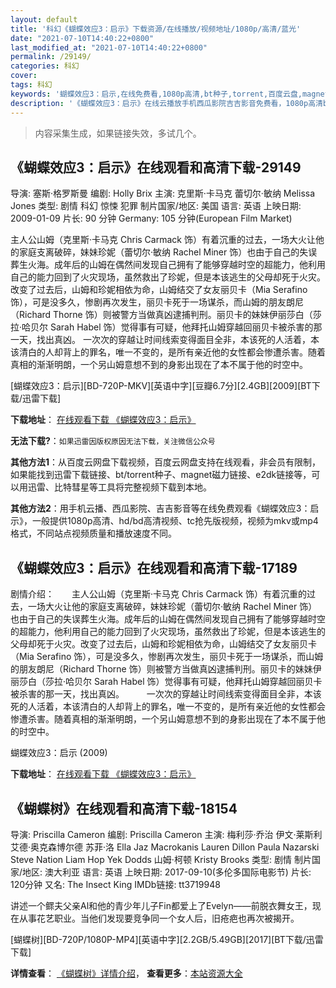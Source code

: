 ```yaml
---
layout: default
title: '科幻《蝴蝶效应3：启示》下载资源/在线播放/视频地址/1080p/高清/蓝光'
date: "2021-07-10T14:40:22+0800"
last_modified_at: "2021-07-10T14:40:22+0800"
permalink: /29149/
categories: 科幻
cover:
tags: 科幻
keywords: '蝴蝶效应3：启示,在线免费看,1080p高清,bt种子,torrent,百度云盘,magnet,磁力链,迅雷下载资源'
description: '《蝴蝶效应3：启示》在线云播放手机西瓜影院吉吉影音免费看，1080p高清bd/hd未删减完整版和tc抢先枪版，mkv/mp4格式，附带bt/torrent种子、magnet/磁力链、百度云盘、网盘资源迅雷下载链接'
---
```


>内容采集生成，如果链接失效，多试几个。


## 《蝴蝶效应3：启示》在线观看和高清下载-29149

导演: 塞斯·格罗斯曼 编剧: Holly Brix 主演: 克里斯·卡马克 蕾切尔·敏纳 Melissa Jones 类型: 剧情 科幻 惊悚 犯罪 制片国家/地区: 美国 语言: 英语 上映日期: 2009-01-09 片长: 90 分钟 Germany: 105 分钟(European Film Market)

主人公山姆（克里斯·卡马克 Chris Carmack 饰）有着沉重的过去，一场大火让他的家庭支离破碎，妹妹珍妮（蕾切尔·敏纳 Rachel Miner 饰）也由于自己的失误葬生火海。成年后的山姆在偶然间发现自己拥有了能够穿越时空的超能力，他利用自己的能力回到了火灾现场，虽然救出了珍妮，但是本该逃生的父母却死于火灾。改变了过去后，山姆和珍妮相依为命，山姆结交了女友丽贝卡（Mia Serafino 饰），可是没多久，惨剧再次发生，丽贝卡死于一场谋杀，而山姆的朋友朗尼（Richard Thorne 饰）则被警方当做真凶逮捕判刑。丽贝卡的妹妹伊丽莎白（莎拉·哈贝尔 Sarah Habel 饰）觉得事有可疑，他拜托山姆穿越回丽贝卡被杀害的那一天，找出真凶。 一次次的穿越让时间线索变得面目全非，本该死的人活着，本该清白的人却背上的罪名，唯一不变的，是所有亲近他的女性都会惨遭杀害。随着真相的渐渐明朗，一个另山姆意想不到的身影出现在了本不属于他的时空中。


[蝴蝶效应3：启示][BD-720P-MKV][英语中字][豆瓣6.7分][2.4GB][2009][BT下载/迅雷下载]

**下载地址**： [在线观看下载 《蝴蝶效应3：启示》](https://www.btdx8.com/torrent/butterfly_effect_revelation_2009.html) 


**无法下载?**：`如果迅雷因版权原因无法下载，关注微信公众号 `

**其他方法1**：从百度云网盘下载视频，百度云网盘支持在线观看，非会员有限制，如果能找到迅雷下载链接、bt/torrent种子、magnet磁力链接、e2dk链接等，可以用迅雷、比特彗星等工具将完整视频下载到本地。

**其他方法2**：用手机云播、西瓜影院、吉吉影音等在线免费观看《蝴蝶效应3：启示》，一般提供1080p高清、hd/bd高清视频、tc抢先版视频，视频为mkv或mp4格式，不同站点视频质量和播放速度不同。


## 《蝴蝶效应3：启示》在线观看和高清下载-17189

剧情介绍：　　主人公山姆（克里斯·卡马克 Chris Carmack 饰）有着沉重的过去，一场大火让他的家庭支离破碎，妹妹珍妮（蕾切尔·敏纳 Rachel Miner 饰）也由于自己的失误葬生火海。成年后的山姆在偶然间发现自己拥有了能够穿越时空的超能力，他利用自己的能力回到了火灾现场，虽然救出了珍妮，但是本该逃生的父母却死于火灾。改变了过去后，山姆和珍妮相依为命，山姆结交了女友丽贝卡（Mia Serafino 饰），可是没多久，惨剧再次发生，丽贝卡死于一场谋杀，而山姆的朋友朗尼（Richard Thorne 饰）则被警方当做真凶逮捕判刑。丽贝卡的妹妹伊丽莎白（莎拉·哈贝尔 Sarah Habel 饰）觉得事有可疑，他拜托山姆穿越回丽贝卡被杀害的那一天，找出真凶。  　　一次次的穿越让时间线索变得面目全非，本该死的人活着，本该清白的人却背上的罪名，唯一不变的，是所有亲近他的女性都会惨遭杀害。随着真相的渐渐明朗，一个另山姆意想不到的身影出现在了本不属于他的时空中。


蝴蝶效应3：启示 (2009)

**下载地址**： [在线观看下载 《蝴蝶效应3：启示》](https://www.btbtdy.me/btdy/dy3704.html) 


## 《蝴蝶树》在线观看和高清下载-18154

导演: Priscilla Cameron 编剧: Priscilla Cameron 主演: 梅利莎·乔治 伊文·莱斯利 艾德·奥克森博尔德 苏菲·洛 Ella Jaz Macrokanis Lauren Dillon Paula Nazarski Steve Nation Liam Hop Yek Dodds 山姆·柯顿 Kristy Brooks 类型: 剧情 制片国家/地区: 澳大利亚 语言: 英语 上映日期: 2017-09-10(多伦多国际电影节) 片长: 120分钟 又名: The Insect King IMDb链接: tt3719948

讲述一个鳏夫父亲Al和他的青少年儿子Fin都爱上了Evelyn——前脱衣舞女王，现在从事花艺职业。当他们发现要竞争同一个女人后，旧疮疤也再次被揭开。


[蝴蝶树][BD-720P/1080P-MP4][英语中字][2.2GB/5.49GB][2017][BT下载/迅雷下载]

**详情查看**： [《蝴蝶树》详情介绍](/movie/18154/)， **查看更多**：[本站资源大全](/movie/t/all/)

